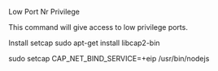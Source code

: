 Low Port Nr Privilege

This command will give access to low privilege ports.

Install setcap
sudo apt-get install libcap2-bin

sudo setcap CAP_NET_BIND_SERVICE=+eip /usr/bin/nodejs


